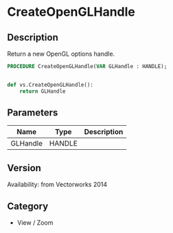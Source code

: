 # CreateOpenGLHandle

## Description
Return a new OpenGL options handle.

```pascal
PROCEDURE CreateOpenGLHandle(VAR GLHandle : HANDLE);
```

```python

def vs.CreateOpenGLHandle():
    return GLHandle
```

## Parameters
|Name|Type|Description|
|---|---|---|
|GLHandle|HANDLE||

## Version
Availability: from Vectorworks 2014
## Category
* View / Zoom

